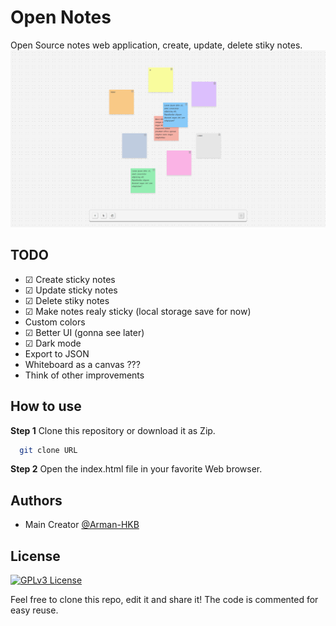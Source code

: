 # Open Notes

Open Source notes web application, create, update, delete stiky notes.
![Demo screenshot of the application](https://github.com/Arman-HKB/OpenNotes/blob/develop/assets/img/demo_pic.png)

## TODO
- ☑ Create sticky notes
- ☑ Update sticky notes
- ☑ Delete stiky notes
- ☑ Make notes realy sticky (local storage save for now)
- Custom colors
- ☑ Better UI (gonna see later)
- ☑ Dark mode
- Export to JSON
- Whiteboard as a canvas ???
- Think of other improvements
## How to use

**Step 1** Clone this repository or download it as Zip.
```bash
  git clone URL
```
**Step 2** Open the index.html file in your favorite Web browser.
## Authors

- Main Creator [@Arman-HKB](https://www.github.com/https://github.com/Arman-HKB)


## License

[![GPLv3 License](https://img.shields.io/badge/License-GPL%20v3-yellow.svg)](https://opensource.org/licenses/)

Feel free to clone this repo, edit it and share it! The code is commented for easy reuse.

